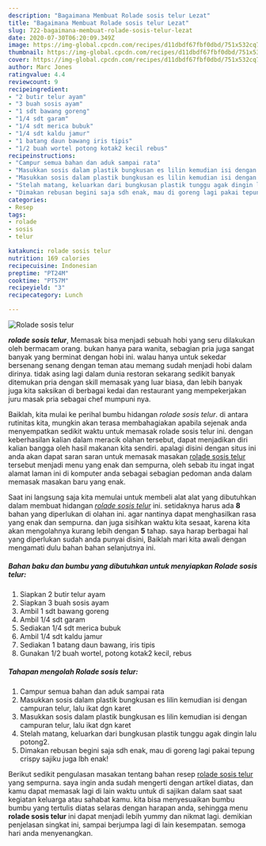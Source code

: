 ```yaml
---
description: "Bagaimana Membuat Rolade sosis telur Lezat"
title: "Bagaimana Membuat Rolade sosis telur Lezat"
slug: 722-bagaimana-membuat-rolade-sosis-telur-lezat
date: 2020-07-30T06:20:09.349Z
image: https://img-global.cpcdn.com/recipes/d11dbdf67fbf0dbd/751x532cq70/rolade-sosis-telur-foto-resep-utama.jpg
thumbnail: https://img-global.cpcdn.com/recipes/d11dbdf67fbf0dbd/751x532cq70/rolade-sosis-telur-foto-resep-utama.jpg
cover: https://img-global.cpcdn.com/recipes/d11dbdf67fbf0dbd/751x532cq70/rolade-sosis-telur-foto-resep-utama.jpg
author: Marc Jones
ratingvalue: 4.4
reviewcount: 9
recipeingredient:
- "2 butir telur ayam"
- "3 buah sosis ayam"
- "1 sdt bawang goreng"
- "1/4 sdt garam"
- "1/4 sdt merica bubuk"
- "1/4 sdt kaldu jamur"
- "1 batang daun bawang iris tipis"
- "1/2 buah wortel potong kotak2 kecil rebus"
recipeinstructions:
- "Campur semua bahan dan aduk sampai rata"
- "Masukkan sosis dalam plastik bungkusan es lilin kemudian isi dengan campuran telur, lalu ikat dgn karet"
- "Masukkan sosis dalam plastik bungkusan es lilin kemudian isi dengan campuran telur, lalu ikat dgn karet"
- "Stelah matang, keluarkan dari bungkusan plastik tunggu agak dingin lalu potong2."
- "Dimakan rebusan begini saja sdh enak, mau di goreng lagi pakai tepung crispy sajiku juga lbh enak!"
categories:
- Resep
tags:
- rolade
- sosis
- telur

katakunci: rolade sosis telur 
nutrition: 169 calories
recipecuisine: Indonesian
preptime: "PT24M"
cooktime: "PT57M"
recipeyield: "3"
recipecategory: Lunch

---
```



![Rolade sosis telur](https://img-global.cpcdn.com/recipes/d11dbdf67fbf0dbd/751x532cq70/rolade-sosis-telur-foto-resep-utama.jpg)

<b><i>rolade sosis telur</i></b>, Memasak bisa menjadi sebuah hobi yang seru dilakukan oleh bermacam orang. bukan hanya para wanita, sebagian pria juga sangat banyak yang berminat dengan hobi ini. walau hanya untuk sekedar bersenang senang dengan teman atau memang sudah menjadi hobi dalam dirinya. tidak asing lagi dalam dunia restoran sekarang sedikit banyak ditemukan pria dengan skill memasak yang luar biasa, dan lebih banyak juga kita saksikan di berbagai kedai dan restaurant yang mempekerjakan juru masak pria sebagai chef mumpuni nya.



Baiklah, kita mulai ke perihal bumbu hidangan <i>rolade sosis telur</i>. di antara rutinitas kita, mungkin akan terasa membahagiakan apabila sejenak anda menyempatkan sedikit waktu untuk memasak rolade sosis telur ini. dengan keberhasilan kalian dalam meracik olahan tersebut, dapat menjadikan diri kalian bangga oleh hasil makanan kita sendiri. apalagi disini dengan situs ini anda akan dapat saran saran untuk memasak masakan <u>rolade sosis telur</u> tersebut menjadi menu yang enak dan sempurna, oleh sebab itu ingat ingat alamat laman ini di komputer anda sebagai sebagian pedoman anda dalam memasak masakan baru yang enak.


Saat ini langsung saja kita memulai untuk membeli alat alat yang dibutuhkan dalam membuat hidangan <u><i>rolade sosis telur</i></u> ini. setidaknya harus ada <b>8</b> bahan yang diperlukan di olahan ini. agar nantinya dapat menghasilkan rasa yang enak dan sempurna. dan juga sisihkan waktu kita sesaat, karena kita akan mengolahnya kurang lebih dengan <b>5</b> tahap. saya harap berbagai hal yang diperlukan sudah anda punyai disini, Baiklah mari kita awali dengan mengamati dulu bahan bahan selanjutnya ini.

<!--inarticleads1-->

##### Bahan baku dan bumbu yang dibutuhkan untuk menyiapkan Rolade sosis telur:

1. Siapkan 2 butir telur ayam
1. Siapkan 3 buah sosis ayam
1. Ambil 1 sdt bawang goreng
1. Ambil 1/4 sdt garam
1. Sediakan 1/4 sdt merica bubuk
1. Ambil 1/4 sdt kaldu jamur
1. Sediakan 1 batang daun bawang, iris tipis
1. Gunakan 1/2 buah wortel, potong kotak2 kecil, rebus




<!--inarticleads2-->

##### Tahapan mengolah Rolade sosis telur:

1. Campur semua bahan dan aduk sampai rata
1. Masukkan sosis dalam plastik bungkusan es lilin kemudian isi dengan campuran telur, lalu ikat dgn karet
1. Masukkan sosis dalam plastik bungkusan es lilin kemudian isi dengan campuran telur, lalu ikat dgn karet
1. Stelah matang, keluarkan dari bungkusan plastik tunggu agak dingin lalu potong2.
1. Dimakan rebusan begini saja sdh enak, mau di goreng lagi pakai tepung crispy sajiku juga lbh enak!




Berikut sedikit pengulasan masakan tentang bahan resep <u>rolade sosis telur</u> yang sempurna. saya ingin anda sudah mengerti dengan artikel diatas, dan kamu dapat memasak lagi di lain waktu untuk di sajikan dalam saat saat kegiatan keluarga atau sahabat kamu. kita bisa menyesuaikan bumbu bumbu yang tertulis diatas selaras dengan harapan anda, sehingga menu <b>rolade sosis telur</b> ini dapat menjadi lebih yummy dan nikmat lagi. demikian penjelasan singkat ini, sampai berjumpa lagi di lain kesempatan. semoga hari anda menyenangkan.
